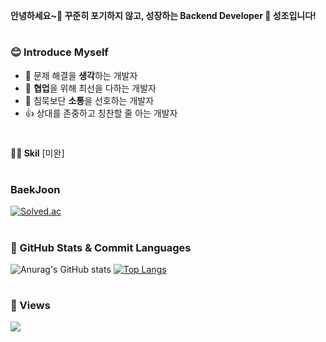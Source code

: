 



**안녕하세요~👋 꾸준히 포기하지 않고, 성장하는 Backend Developer 🌱 성조입니다!**

#
### 😊 Introduce Myself
- 🤔 문제 해결을 **생각**하는 개발자
- 👯 **협업**을 위해 최선을 다하는 개발자
- 💬 침묵보단 **소통**을 선호하는 개발자
- 👍 상대를 존중하고 칭찬할 줄 아는 개발자

#
**👨‍💻 Skil** [미완]

#
### BaekJoon
[![Solved.ac](http://mazassumnida.wtf/api/v2/generate_badge?boj={seongjo})](https://solved.ac/{seongjo})


#
### 📖 GitHub Stats & Commit Languages
![Anurag's GitHub stats](https://github-readme-stats.vercel.app/api?username=seongjo-seo&show_icons=true&theme=merko)
[![Top Langs](https://github-readme-stats.vercel.app/api/top-langs/?username=seongjo-seo&layout=compact&theme=merko)](https://github.com/anuraghazra/github-readme-stats) 

#
### 👋 Views
<a href="https://hits.seeyoufarm.com"><img src="https://hits.seeyoufarm.com/api/count/incr/badge.svg?url=https%3A%2F%2Fgithub.com%2Fseongjo-seo&count_bg=%236777AE&title_bg=%23C6C3C3&icon=github.svg&icon_color=%238384BC&title=Profile_Views&edge_flat=false"/></a>



<!-- 
본인의 상징 마크는 상자입니다.<br/>
상자인 이유는 성조에서 모음을 바꾸면 상자가 되고 그러한 상자는 크기에 따라 또는 때때로 용도에 따라서 다양하게 사용되기 때문입니다.<br/>
직접 열어보는 것이 아니라면 눈으로는 내부를 확인할 수 없습니다.<br/>
확인하기 전에는 무궁무진하여 내용을 알 수 없기 때문에 상자라고 생각하며, 본인의 성장 가치를 열어보기 전까지 알 수 없다고 생각하기 때문입니다.<br/> -->

